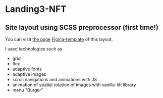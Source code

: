# Landing3-NFT

## Site layout using SCSS preprocessor (first time!)

You can visit [the page](https://alexdubovtsev.github.io/Landing3-NFT/)
[Figma-template](https://www.figma.com/file/oONAAA0Hc3UD82C8GcWGGy/NFT-landing-(Community)?node-id=2%3A5) of this layout.

I used technologies such as 
* grid
* flex
* adaptive fonts
* adaptive images
* scroll navigations and animations with JS
* animation of spatial rotation of images with vanilla-tilt library
* menu "Burger"
